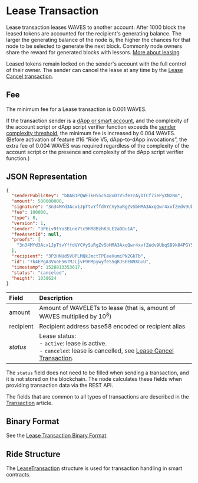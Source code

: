# Lease Transaction

Lease transaction leases WAVES to another account. After 1000 block the leased tokens are accounted for the recipient's generating balance. The larger the generating balance of the node is, the higher the chances for that node to be selected to generate the next block. Commonly node owners share the reward for generated blocks with lessors. [More about leasing](/en/blockchain/leasing)

Leased tokens remain locked on the sender's account with the full control of their owner. The sender can cancel the lease at any time by the [Lease Cancel transaction](/en/blockchain/transaction-type/lease-cancel-transaction).

## Fee

The minimum fee for a Lease transaction is 0.001 WAVES.

If the transaction sender is a [dApp or smart account](/en/blockchain/account/dapp), and the complexity of the account script or dApp script verifier function exceeds the [sender complexity threshold](/en/ride/limits/), the minimum fee is increased by 0.004 WAVES. (Before activation of feature #16 “Ride V5, dApp-to-dApp invocations”, the extra fee of 0.004 WAVES was required regardless of the complexity of the account script or the presence and complexity of the dApp script verifier function.)

## JSON Representation

```json
{
  "senderPublicKey": "b8AB1PQWE7kH55cS48uDTV5fezrAyDTCf7iePyXNzNm",
  "amount": 500000000,
  "signature": "3n34MYd3Acx1JpTtvYffdVYCVySuRgZvSbHMA3AxqQwr4xvfZedv9UbqSB9k84PGY5C8RSwGRjDnMGcYwQu2x7B5",
  "fee": 100000,
  "type": 8,
  "version": 1,
  "sender": "3P6iv9tYo3ELne7tc9HR8BzhK3LE2aDDu1A",
  "feeAssetId": null,
  "proofs": [
    "3n34MYd3Acx1JpTtvYffdVYCVySuRgZvSbHMA3AxqQwr4xvfZedv9UbqSB9k84PGY5C8RSwGRjDnMGcYwQu2x7B5"
  ],
  "recipient": "3P2HNUd5VUPLMQkJmctTPEeeHumiPN2GkTb",
  "id": "7k4EPgA3VxoE56TMJLjvF9FMpywyfeS5qRJSEEN9XGuU",
  "timestamp": 1528813353617,
  "status": "canceled",
  "height": 1038624
}
```

| Field | Description |
| :--- | :--- |
| amount | Amount of WAVELETs to lease (that is, amount of WAVES multiplied by 10<sup>8</sup>) |
| recipient | Recipient address base58 encoded or recipient alias |
| *status* | Lease status: <br>- `active`: lease is active.<br>- `canceled`: lease is cancelled, see [Lease Cancel Transaction](/en/blockchain/transaction-type/lease-cancel-transaction). |

The `status` field does not need to be filled when sending a transaction, and it is not stored on the blockchain. The node calculates these fields when providing transaction data via the REST API.

The fields that are common to all types of transactions are described in the [Transaction](/en/blockchain/transaction/#json-representation) article.

## Binary Format

See the [Lease Transaction Binary Format](/en/blockchain/binary-format/transaction-binary-format/lease-transaction-binary-format).

## Ride Structure

The [LeaseTransaction](/en/ride/structures/transaction-structures/lease-transaction) structure is used for transaction handling in smart contracts.
